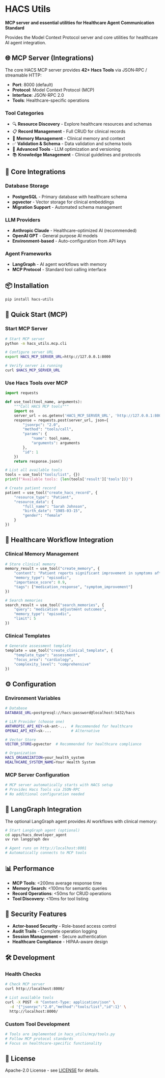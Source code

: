 # HACS Utils

**MCP server and essential utilities for Healthcare Agent Communication Standard**

Provides the Model Context Protocol server and core utilities for healthcare AI agent integration.

## 🌐 **MCP Server (Integrations)**

The core HACS MCP server provides **42+ Hacs Tools** via JSON‑RPC / streamable HTTP:

- **Port**: 8000 (default)
- **Protocol**: Model Context Protocol (MCP)
- **Interface**: JSON-RPC 2.0
- **Tools**: Healthcare-specific operations

### **Tool Categories**
- 🔍 **Resource Discovery** - Explore healthcare resources and schemas
- 📋 **Record Management** - Full CRUD for clinical records
- 🧠 **Memory Management** - Clinical memory and context
- ✅ **Validation & Schema** - Data validation and schema tools
- 🎨 **Advanced Tools** - LLM optimization and versioning
- 📚 **Knowledge Management** - Clinical guidelines and protocols

## 🔗 **Core Integrations**

### **Database Storage**
- **PostgreSQL** - Primary database with healthcare schema
- **pgvector** - Vector storage for clinical embeddings
- **Migration Support** - Automated schema management

### **LLM Providers**
- **Anthropic Claude** - Healthcare-optimized AI (recommended)
- **OpenAI GPT** - General purpose AI models
- **Environment-based** - Auto-configuration from API keys

### **Agent Frameworks**
- **LangGraph** - AI agent workflows with memory
- **MCP Protocol** - Standard tool calling interface

## 📦 **Installation**

```bash
pip install hacs-utils
```

## 🚀 **Quick Start (MCP)**

### **Start MCP Server**
```bash
# Start MCP server
python -m hacs_utils.mcp.cli

# Configure server URL
export HACS_MCP_SERVER_URL=http://127.0.0.1:8000

# Verify server is running
curl $HACS_MCP_SERVER_URL
```

### **Use Hacs Tools over MCP**
```python
import requests

def use_tool(tool_name, arguments):
    """Call HACS MCP tools"""
    import os
    server_url = os.getenv('HACS_MCP_SERVER_URL', 'http://127.0.0.1:8000')
    response = requests.post(server_url, json={
        "jsonrpc": "2.0",
        "method": "tools/call",
        "params": {
            "name": tool_name,
            "arguments": arguments
        },
        "id": 1
    })
    return response.json()

# List all available tools
tools = use_tool("tools/list", {})
print(f"Available tools: {len(tools['result']['tools'])}")

# Create patient record
patient = use_tool("create_hacs_record", {
    "resource_type": "Patient",
    "resource_data": {
        "full_name": "Sarah Johnson",
        "birth_date": "1985-03-15",
        "gender": "female"
    }
})
```

## 🏥 **Healthcare Workflow Integration**

### **Clinical Memory Management**
```python
# Store clinical memory
memory_result = use_tool("create_memory", {
    "content": "Patient reports significant improvement in symptoms after medication adjustment",
    "memory_type": "episodic",
    "importance_score": 0.9,
    "tags": ["medication_response", "symptom_improvement"]
})

# Search memories
search_result = use_tool("search_memories", {
    "query": "medication adjustment outcomes",
    "memory_type": "episodic",
    "limit": 5
})
```

### **Clinical Templates**
```python
# Generate assessment template
template = use_tool("create_clinical_template", {
    "template_type": "assessment",
    "focus_area": "cardiology",
    "complexity_level": "comprehensive"
})
```

## ⚙️ **Configuration**

### **Environment Variables**
```bash
# Database
DATABASE_URL=postgresql://hacs:password@localhost:5432/hacs

# LLM Provider (choose one)
ANTHROPIC_API_KEY=sk-ant-...  # Recommended for healthcare
OPENAI_API_KEY=sk-...         # Alternative

# Vector Store
VECTOR_STORE=pgvector  # Recommended for healthcare compliance

# Organization
HACS_ORGANIZATION=your_health_system
HEALTHCARE_SYSTEM_NAME=Your Health System
```

### **MCP Server Configuration**
```python
# MCP server automatically starts with HACS setup
# Provides Hacs Tools via JSON-RPC
# No additional configuration needed
```

## 🧠 **LangGraph Integration**

The optional LangGraph agent provides AI workflows with clinical memory:

```bash
# Start LangGraph agent (optional)
cd apps/hacs_developer_agent
uv run langgraph dev

# Agent runs on http://localhost:8001
# Automatically connects to MCP tools
```

## 📊 **Performance**

- **MCP Tools**: <200ms average response time
- **Memory Search**: <100ms for semantic queries
- **Record Operations**: <50ms for CRUD operations
- **Tool Discovery**: <10ms for tool listing

## 🔐 **Security Features**

- **Actor-based Security** - Role-based access control
- **Audit Trails** - Complete operation logging
- **Session Management** - Secure authentication
- **Healthcare Compliance** - HIPAA-aware design

## 🛠️ **Development**

### **Health Checks**
```bash
# Check MCP server
curl http://localhost:8000/

# List available tools
curl -X POST -H "Content-Type: application/json" \
  -d '{"jsonrpc":"2.0","method":"tools/list","id":1}' \
  http://localhost:8000/
```

### **Custom Tool Development**
```python
# Tools are implemented in hacs_utils/mcp/tools.py
# Follow MCP protocol standards
# Focus on healthcare-specific functionality
```

## 📄 **License**

Apache-2.0 License - see [LICENSE](../../LICENSE) for details.